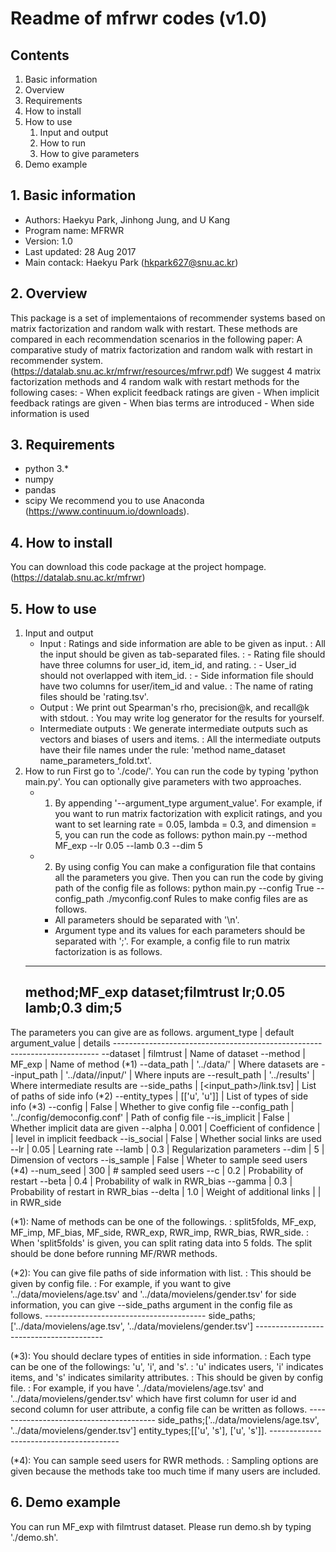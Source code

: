 
# Readme of mfrwr codes (v1.0)


## Contents

1. Basic information
2. Overview
3. Requirements
4. How to install
5. How to use
	1) Input and output
	2) How to run
	3) How to give parameters
6. Demo example



## 1. Basic information

- Authors: Haekyu Park, Jinhong Jung, and U Kang
- Program name: MFRWR
- Version: 1.0
- Last updated: 28 Aug 2017
- Main contack: Haekyu Park (hkpark627@snu.ac.kr)



## 2. Overview

This package is a set of implementaions of recommender systems based on matrix factorization and random walk with restart.
These methods are compared in each recommendation scenarios in the following paper: A comparative study of matrix factorization and random walk with restart in recommender system. (https://datalab.snu.ac.kr/mfrwr/resources/mfrwr.pdf)
We suggest 4 matrix factorization methods and 4 random walk with restart methods for the following cases:
	- When explicit feedback ratings are given
	- When implicit feedback ratings are given
	- When bias terms are introduced
	- When side information is used



## 3. Requirements

- python 3.*
- numpy
- pandas
- scipy
We recommend you to use Anaconda (https://www.continuum.io/downloads).


## 4. How to install
You can download this code package at the project hompage. (https://datalab.snu.ac.kr/mfrwr)


## 5. How to use

1) Input and output
	- Input
		: Ratings and side information are able to be given as input.
		: All the input should be given as tab-separated files.
		:	- Rating file should have three columns for user_id, item_id, and rating.
		:	- User_id should not overlapped with item_id.
		:	- Side information file should have two columns for user/item_id and value.
		: The name of rating files should be 'rating.tsv'.
	- Output
		: We print out Spearman's rho, precision@k, and recall@k with stdout.
		: You may write log generator for the results for yourself.
	- Intermediate outputs
		: We generate intermediate outputs such as vectors and biases of users and items.
		: All the intermediate outputs have their file names under the rule: 'method name_dataset name_parameters_fold.txt'.
2) How to run
First go to './code/'.
You can run the code by typing 'python main.py'.
You can optionally give parameters with two approaches.
	* 1) By appending '--argument_type argument_value'.
	For example, if you want to run matrix factorization with explicit ratings, and you want to set learning rate = 0.05, lambda = 0.3, and dimension = 5, 
	you can run the code as follows:
	python main.py --method MF_exp --lr 0.05 --lamb 0.3 --dim 5

	* 2) By using config
	You can make a configuration file that contains all the parameters you give.
	Then you can run the code by giving path of the config file as follows: 
	python main.py --config True --config_path ./myconfig.conf
	Rules to make config files are as follows.
		- All parameters should be separated with '\n'.
		- Argument type and its values for each parameters should be separated with ';'.
	For example, a config file to run matrix factorization is as follows.
	----------------------------------------
	method;MF_exp
	dataset;filmtrust
	lr;0.05
	lamb;0.3
	dim;5
	----------------------------------------

The parameters you can give are as follows.
	argument_type	|	default argument_value		|	details
	--------------------------------------------------------------------------
	--dataset 		| filmtrust						| Name of dataset
	--method 		| MF_exp						| Name of method (*1)
	--data_path		| '../data/'					| Where datasets are
	--input_path	| '../data/<dataset>/input/'	| Where inputs are
	--result_path	| '../results'					| Where intermediate results are
	--side_paths	| [<input_path>/link.tsv]		| List of paths of side info (*2)
	--entity_types	| [['u', 'u']]					| List of types of side info (*3)
	--config 		| False							| Whether to give config file
	--config_path	| '../config/democonfig.conf'	| Path of config file
	--is_implicit	| False							| Whether implicit data are given
	--alpha			| 0.001							| Coefficient of confidence 
					|								|    level in implicit feedback
	--is_social		| False							| Whether social links are used
	--lr 			| 0.05							| Learning rate
	--lamb 			| 0.3							| Regularization parameters
	--dim 			| 5								| Dimension of vectors
	--is_sample		| False							| Wheter to sample seed users (*4) 
	--num_seed		| 300							| # sampled seed users
	--c 			| 0.2							| Probability of restart
	--beta			| 0.4							| Probability of walk in RWR_bias
	--gamma			| 0.3							| Probability of restart in RWR_bias
	--delta			| 1.0							| Weight of additional links 
					|								|    in RWR_side

(*1): Name of methods can be one of the followings.
	: split5folds, MF_exp, MF_imp, MF_bias, MF_side, RWR_exp, RWR_imp, RWR_bias, RWR_side.
	: When 'split5folds' is given, you can split rating data into 5 folds.
	The split should be done before running MF/RWR methods.

(*2): You can give file paths of side information with list.
	: This should be given by config file.
	: For example, if you want to give '../data/movielens/age.tsv' and '../data/movielens/gender.tsv' for side information, you can give --side_paths argument in the config file as follows.
	----------------------------------------
	side_paths;['../data/movielens/age.tsv', '../data/movielens/gender.tsv']
	----------------------------------------

(*3): You should declare types of entities in side information.
	: Each type can be one of the followings: 'u', 'i', and 's'.
	: 'u' indicates users, 'i' indicates items, and 's' indicates similarity attributes.
	: This should be given by config file.
	: For example, if you have '../data/movielens/age.tsv' and '../data/movielens/gender.tsv' which have first column for user id and second column for user attribute, a config file can be written as follows.
	----------------------------------------
	side_paths;['../data/movielens/age.tsv', '../data/movielens/gender.tsv']
	entity_types;[['u', 's'], ['u', 's']].
	----------------------------------------

(*4): You can sample seed users for RWR methods.
	: Sampling options are given because the methods take too much time if many users are included.



## 6. Demo example
You can run MF_exp with filmtrust dataset.
Please run demo.sh by typing './demo.sh'.

